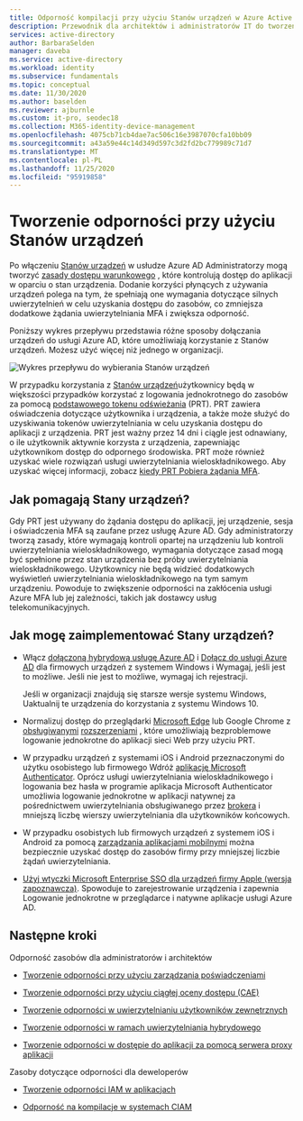 ```yaml
---
title: Odporność kompilacji przy użyciu Stanów urządzeń w Azure Active Directory
description: Przewodnik dla architektów i administratorów IT do tworzenia odporności przy użyciu Stanów urządzeń
services: active-directory
author: BarbaraSelden
manager: daveba
ms.service: active-directory
ms.workload: identity
ms.subservice: fundamentals
ms.topic: conceptual
ms.date: 11/30/2020
ms.author: baselden
ms.reviewer: ajburnle
ms.custom: it-pro, seodec18
ms.collection: M365-identity-device-management
ms.openlocfilehash: 4075cb71cb4dae7ac506c16e3987070cfa10bb09
ms.sourcegitcommit: a43a59e44c14d349d597c3d2fd2bc779989c71d7
ms.translationtype: MT
ms.contentlocale: pl-PL
ms.lasthandoff: 11/25/2020
ms.locfileid: "95919858"
---
```

# <a name="build-resilience-with-device-states"></a>Tworzenie odporności przy użyciu Stanów urządzeń

Po włączeniu [Stanów urządzeń](../devices/overview.md) w usłudze Azure AD Administratorzy mogą tworzyć [zasady dostępu warunkowego](../conditional-access/overview.md) , które kontrolują dostęp do aplikacji w oparciu o stan urządzenia. Dodanie korzyści płynących z używania urządzeń polega na tym, że spełniają one wymagania dotyczące silnych uwierzytelnień w celu uzyskania dostępu do zasobów, co zmniejsza dodatkowe żądania uwierzytelniania MFA i zwiększa odporność. 

Poniższy wykres przepływu przedstawia różne sposoby dołączania urządzeń do usługi Azure AD, które umożliwiają korzystanie z Stanów urządzeń. Możesz użyć więcej niż jednego w organizacji.

![Wykres przepływu do wybierania Stanów urządzeń](./media/resilience-with-device-states/admin-resilience-devices.png)

W przypadku korzystania z [Stanów urządzeń](../devices/overview.md)użytkownicy będą w większości przypadków korzystać z logowania jednokrotnego do zasobów za pomocą [podstawowego tokenu odświeżania](../devices/concept-primary-refresh-token.md) (PRT). PRT zawiera oświadczenia dotyczące użytkownika i urządzenia, a także może służyć do uzyskiwania tokenów uwierzytelniania w celu uzyskania dostępu do aplikacji z urządzenia. PRT jest ważny przez 14 dni i ciągle jest odnawiany, o ile użytkownik aktywnie korzysta z urządzenia, zapewniając użytkownikom dostęp do odpornego środowiska. PRT może również uzyskać wiele rozwiązań usługi uwierzytelniania wieloskładnikowego. Aby uzyskać więcej informacji, zobacz [kiedy PRT Pobiera żądania MFA](../devices/concept-primary-refresh-token.md).

## <a name="how-do-device-states-help"></a>Jak pomagają Stany urządzeń?

Gdy PRT jest używany do żądania dostępu do aplikacji, jej urządzenie, sesja i oświadczenia MFA są zaufane przez usługę Azure AD. Gdy administratorzy tworzą zasady, które wymagają kontroli opartej na urządzeniu lub kontroli uwierzytelniania wieloskładnikowego, wymagania dotyczące zasad mogą być spełnione przez stan urządzenia bez próby uwierzytelniania wieloskładnikowego. Użytkownicy nie będą widzieć dodatkowych wyświetleń uwierzytelniania wieloskładnikowego na tym samym urządzeniu. Powoduje to zwiększenie odporności na zakłócenia usługi Azure MFA lub jej zależności, takich jak dostawcy usług telekomunikacyjnych.

## <a name="how-do-i-implement-device-states"></a>Jak mogę zaimplementować Stany urządzeń?

* Włącz [dołączoną hybrydową usługę Azure AD](../devices/hybrid-azuread-join-plan.md) i [Dołącz do usługi Azure AD](../devices/azureadjoin-plan.md) dla firmowych urządzeń z systemem Windows i Wymagaj, jeśli jest to możliwe. Jeśli nie jest to możliwe, wymagaj ich rejestracji.

  Jeśli w organizacji znajdują się starsze wersje systemu Windows, Uaktualnij te urządzenia do korzystania z systemu Windows 10.

* Normalizuj dostęp do przeglądarki [Microsoft Edge](https://docs.microsoft.com/deployedge/microsoft-edge-security-identity) lub Google Chrome z [obsługiwanymi](https://chrome.google.com/webstore/detail/windows-10-accounts/ppnbnpeolgkicgegkbkbjmhlideopiji) [rozszerzeniami](https://chrome.google.com/webstore/detail/office/ndjpnladcallmjemlbaebfadecfhkepb) , które umożliwiają bezproblemowe logowanie jednokrotne do aplikacji sieci Web przy użyciu PRT.

* W przypadku urządzeń z systemami iOS i Android przeznaczonymi do użytku osobistego lub firmowego Wdróż [aplikację Microsoft Authenticator](../user-help/user-help-auth-app-overview.md). Oprócz usługi uwierzytelniania wieloskładnikowego i logowania bez hasła w programie aplikacja Microsoft Authenticator umożliwia logowanie jednokrotne w aplikacji natywnej za pośrednictwem uwierzytelniania obsługiwanego przez [brokera](../develop/brokered-auth.md) i mniejszą liczbę wierszy uwierzytelniania dla użytkowników końcowych.

* W przypadku osobistych lub firmowych urządzeń z systemem iOS i Android za pomocą [zarządzania aplikacjami mobilnymi](https://docs.microsoft.com/mem/intune/apps/app-management.md) można bezpiecznie uzyskać dostęp do zasobów firmy przy mniejszej liczbie żądań uwierzytelniania. 

* [Użyj wtyczki Microsoft Enterprise SSO dla urządzeń firmy Apple (wersja zapoznawcza)](../develop/apple-sso-plugin.md). Spowoduje to zarejestrowanie urządzenia i zapewnia Logowanie jednokrotne w przeglądarce i natywne aplikacje usługi Azure AD. 

## <a name="next-steps"></a>Następne kroki
Odporność zasobów dla administratorów i architektów
 
* [Tworzenie odporności przy użyciu zarządzania poświadczeniami](resilience-in-credentials.md)

* [Tworzenie odporności przy użyciu ciągłej oceny dostępu (CAE)](resilience-with-continuous-access-evaluation.md)

* [Tworzenie odporności w uwierzytelnianiu użytkowników zewnętrznych](resilience-b2b-authentication.md)

* [Tworzenie odporności w ramach uwierzytelniania hybrydowego](resilience-in-hybrid.md)

* [Tworzenie odporności w dostępie do aplikacji za pomocą serwera proxy aplikacji](resilience-on-premises-access.md)


Zasoby dotyczące odporności dla deweloperów

* [Tworzenie odporności IAM w aplikacjach](resilience-app-development-overview.md)

* [Odporność na kompilacje w systemach CIAM](resilience-b2c.md)
